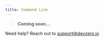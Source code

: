 ```yaml
---
title: Command Line
---
```


> **Coming soon...**

Need help? Reach out to [support@devzero.io](mailto:support@devzero.io)
